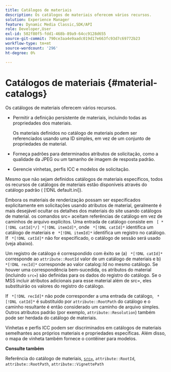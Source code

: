 ```yaml
---
title: Catálogos de materiais
description: Os catálogos de materiais oferecem vários recursos.
solution: Experience Manager
feature: Dynamic Media Classic,SDK/API
role: Developer,User
exl-id: 502f80f5-fdd1-468b-89a9-64cc9128d655
source-git-commit: 790ce3aa4e9aadc019d17e663fc93d7c69772b23
workflow-type: tm+mt
source-wordcount: '296'
ht-degree: 0%

---
```


# Catálogos de materiais {#material-catalogs}

Os catálogos de materiais oferecem vários recursos.

* Permitir a definição persistente de materiais, incluindo todas as propriedades dos materiais.

   Os materiais definidos no catálogo de materiais podem ser referenciados usando uma ID simples, em vez de um conjunto de propriedades de material.
* Forneça padrões para determinados atributos de solicitação, como a qualidade da JPEG ou um tamanho de imagem de resposta padrão.
* Gerencie vinhetas, perfis ICC e modelos de solicitação.

Mesmo que não sejam definidos catálogos de materiais específicos, todos os recursos de catálogos de materiais estão disponíveis através do catálogo padrão ( [!DNL default.ini]).

Embora os materiais de renderização possam ser especificados explicitamente em solicitações usando atributos de material, geralmente é mais desejável ocultar os detalhes dos materiais do site usando catálogos de material. os comandos src= aceitam referências de catálogo em vez de caminhos de arquivo explícitos. Uma entrada de catálogo consiste em ` [ *[!DNL catId]*/] *[!DNL itemId]*`, onde ` *[!DNL catId]*` identifica um catálogo de materiais e ` *[!DNL itemId]*` identifica um registro no catálogo. If ` *[!DNL catId]*` não for especificado, o catálogo de sessão será usado (veja abaixo).

Um registro de catálogo é correspondido com êxito se (a) ` *[!DNL catId]*` corresponde ao `attribute::RootId` valor de um catálogo de materiais e b) ` *[!DNL recId]*` corresponde ao valor catalog::Id no mesmo catálogo. Se houver uma correspondência bem-sucedida, os atributos do material (incluindo `src=`) são definidas para os dados do registro do catálogo. Se o MSS incluir atributos adicionais para esse material além de src=, eles substituirão os valores do registro do catálogo.

If ` *[!DNL recId]*` não pode corresponder a uma entrada de catálogo, ` *[!DNL catId]*` é substituído por `attribute::RootPath` do catálogo e o caminho resultante é então considerado um caminho de arquivo simples. Outros atributos padrão (por exemplo, `attribute::Resolution`) também pode ser herdada do catálogo de materiais.

Vinhetas e perfis ICC podem ser discriminados em catálogos de materiais semelhantes aos próprios materiais e propriedades específicas. Além disso, o mapa de vinheta também fornece o contêiner para modelos.

**Consulte também**

Referência do catálogo de materiais, [ `src=`](../../../../../../ir-api/http-protocol/image-rendering-api-ref/c-ir-http-protocol-ref/c-ir-http-protocol-command-reference/r-ir-src.md#reference-62c98abad22149d68d405ed6aaff8272), `attribute::RootId`, `attribute::RootPath`, `attribute::VignettePath`
